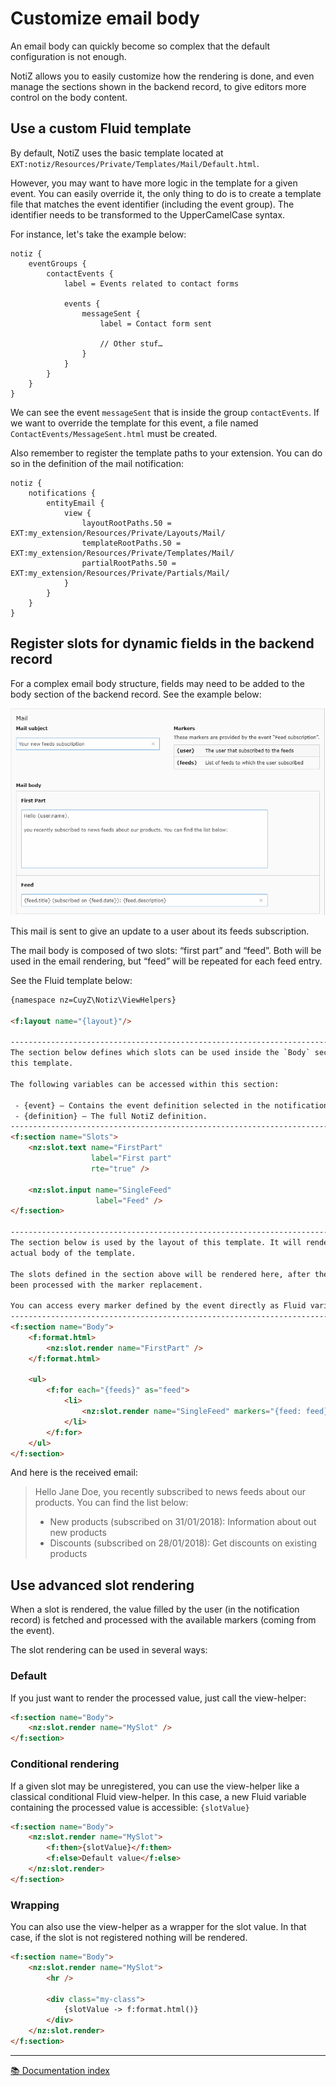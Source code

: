 # Customize email body

An email body can quickly become so complex that the default configuration is 
not enough.

NotiZ allows you to easily customize how the rendering is done, and even manage
the sections shown in the backend record, to give editors more control on the
body content.

## Use a custom Fluid template

By default, NotiZ uses the basic template located at 
`EXT:notiz/Resources/Private/Templates/Mail/Default.html`.

However, you may want to have more logic in the template for a given event. You 
can easily override it, the only thing to do is to create a template file that 
matches the event identifier (including the event group). The identifier needs 
to be transformed to the UpperCamelCase syntax.

For instance, let's take the example below:

```typoscript
notiz {
    eventGroups {
        contactEvents {
            label = Events related to contact forms

            events {
                messageSent {
                    label = Contact form sent

                    // Other stuf…
                }
            }
        }
    }
}
```

We can see the event `messageSent` that is inside the group `contactEvents`. If 
we want to override the template for this event, a file named 
`ContactEvents/MessageSent.html` must be created.

Also remember to register the template paths to your extension. You can do so in
the definition of the mail notification:

```typoscript
notiz {
    notifications {
        entityEmail {
            view {
                layoutRootPaths.50 = EXT:my_extension/Resources/Private/Layouts/Mail/
                templateRootPaths.50 = EXT:my_extension/Resources/Private/Templates/Mail/
                partialRootPaths.50 = EXT:my_extension/Resources/Private/Partials/Mail/
            }
        }
    }
}
```

## Register slots for dynamic fields in the backend record

For a complex email body structure, fields may need to be added to the body 
section of the backend record. See the example below:

![Slots example][slots-example]

This mail is sent to give an update to a user about its feeds subscription.

The mail body is composed of two slots: “first part” and “feed”. Both will be
used in the email rendering, but “feed” will be repeated for each feed entry.

See the Fluid template below:

```html
{namespace nz=CuyZ\Notiz\ViewHelpers}

<f:layout name="{layout}"/>

--------------------------------------------------------------------------------
The section below defines which slots can be used inside the `Body` section of
this template.

The following variables can be accessed within this section:

 - {event} – Contains the event definition selected in the notification.
 - {definition} – The full NotiZ definition.
--------------------------------------------------------------------------------
<f:section name="Slots">
    <nz:slot.text name="FirstPart"
                  label="First part"
                  rte="true" />

    <nz:slot.input name="SingleFeed"
                   label="Feed" />
</f:section>

--------------------------------------------------------------------------------
The section below is used by the layout of this template. It will render the
actual body of the template.

The slots defined in the section above will be rendered here, after they have
been processed with the marker replacement.

You can access every marker defined by the event directly as Fluid variables.
--------------------------------------------------------------------------------
<f:section name="Body">
    <f:format.html>
        <nz:slot.render name="FirstPart" />
    </f:format.html>

    <ul>
        <f:for each="{feeds}" as="feed">
            <li>
                <nz:slot.render name="SingleFeed" markers="{feed: feed}" />
            </li>
        </f:for>
    </ul>
</f:section>
```

And here is the received email:

> Hello Jane Doe, you recently subscribed to news feeds about our products. You 
  can find the list below:
>  * New products (subscribed on 31/01/2018): Information about out new products
>  * Discounts (subscribed on 28/01/2018): Get discounts on existing products

## Use advanced slot rendering

When a slot is rendered, the value filled by the user (in the notification 
record) is fetched and processed with the available markers (coming from the 
event).

The slot rendering can be used in several ways:

### Default

If you just want to render the processed value, just call the view-helper:

```html
<f:section name="Body">
    <nz:slot.render name="MySlot" />
</f:section>
``` 

### Conditional rendering

If a given slot may be unregistered, you can use the view-helper like a 
classical conditional Fluid view-helper. In this case, a new Fluid variable 
containing the processed value is accessible: `{slotValue}` 

```html
<f:section name="Body">
    <nz:slot.render name="MySlot">
        <f:then>{slotValue}</f:then>
        <f:else>Default value</f:else>
    </nz:slot.render>
</f:section>
```

### Wrapping

You can also use the view-helper as a wrapper for the slot value. In that case,
if the slot is not registered nothing will be rendered.

```html
<f:section name="Body">
    <nz:slot.render name="MySlot">
        <hr />
        
        <div class="my-class">
            {slotValue -> f:format.html()}
        </div>
    </nz:slot.render>
</f:section>
```

---

[:books: Documentation index](../../README.md)

[slots-example]: /Documentation/Images/EmailNotification/email-slots.png
